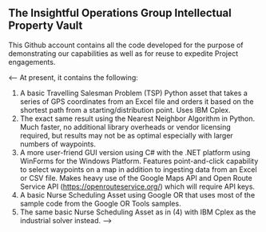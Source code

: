 ## The Insightful Operations Group Intellectual Property Vault

This Github account contains all the code developed for the purpose of demonstrating our capabilities as well as for reuse to expedite Project engagements.

<--
At present, it contains the following:

1. A basic Travelling Salesman Problem (TSP) Python asset that takes a series of GPS coordinates from an Excel file and orders it based on the shortest path from a starting/distribution point. Uses IBM Cplex.
2. The exact same result using the Nearest Neighbor Algorithm in Python. Much faster, no additional library overheads or vendor licensing required, but results may not be as optimal especially with larger numbers of waypoints.
3. A more user-friend GUI version using C# with the .NET platform using WinForms for the Windows Platform. Features point-and-click capability to select waypoints on a map in addition to ingesting data from an Excel or CSV file. Makes heavy use of the Google Maps API and Open Route Service API (https://openrouteservice.org/) which will require API keys.
4. A basic Nurse Scheduling Asset using Google OR that uses most of the sample code from the Google OR Tools samples.
5. The same basic Nurse Scheduling Asset as in (4) with IBM Cplex as the industrial solver instead.
-->
